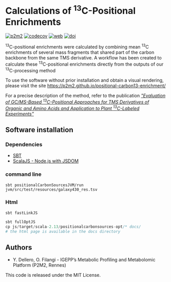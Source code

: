 # Calculations of <sup>13</sup>C-Positional Enrichments

[![p2m2](https://circleci.com/gh/p2m2/positional-carbon13-enrichment.svg?style=shield)](https://app.circleci.com/pipelines/github/p2m2)
[![codecov](https://codecov.io/gh/p2m2/positional-carbon13-enrichment/branch/develop/graph/badge.svg)](https://codecov.io/gh/p2m2/positional-carbon13-enrichment)
[![web](https://img.shields.io/badge/Web-Online-blue.svg)](https://p2m2.github.io/positional-carbon13-enrichment/)
[![doi](https://img.shields.io/badge/doi-10.3390/metabo13040466-blue.svg)](https://doi.org/10.3390/metabo13040466)

<sup>13</sup>C-positional enrichments were calculated by combining mean <sup>13</sup>C enrichments
of several mass fragments that shared part of the carbon backbone from the same TMS
derivative. A workflow has been created to calculate these <sup>13</sup>C-positional enrichments
directly from the outputs of our <sup>13</sup>C-processing method

To use the software without prior installation and obtain a visual rendering, please visit the site https://p2m2.github.io/positional-carbon13-enrichment/

For a precise description of the method, refer to the publication [*"Evaluation of GC/MS-Based <sup>13</sup>C-Positional Approaches for TMS Derivatives of Organic and Amino Acids and Application to Plant <sup>13</sup>C-Labeled Experiments"*](https://doi.org/10.3390/metabo13040466)

## Software installation
### Dependencies
- [SBT](https://www.scala-sbt.org/)
- [ScalaJS - Node.js with JSDOM]((https://www.scala-js.org/doc/project/js-environments.html))

### command line

```shell
sbt positionalCarbonSourcesJVM/run jvm/src/test/resources/galaxy430_res.tsv
```

### Html

```shell 
sbt fastLinkJS 
```

```sbt 
sbt fullOptJS
cp js/target/scala-2.13/positionalcarbonsources-opt/* docs/
# the html page is available in the docs directory
```

## Authors
- Y. Dellero, O. Filangi - IGEPP’s Metabolic Profiling and Metabolomic Platform (P2M2, Rennes)


This code is released under the MIT License.



